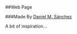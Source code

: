 ##Web Page 

###Made By [Daniel M. Sánchez](http://dmsanchez86.github.io/#about)

A bit of inspiration...

